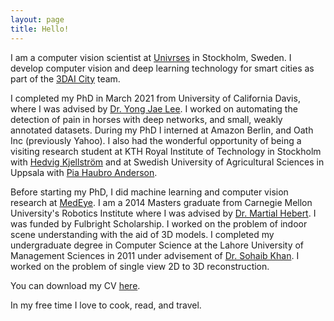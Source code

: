 ```yaml
---
layout: page
title: Hello!
---
```

I am a computer vision scientist at [Univrses](https://univrses.com) in Stockholm, Sweden. I develop computer vision and deep learning technology for smart cities as part of the [3DAI City](https://univrses.com/3dai-city) team.

I completed my PhD in March 2021 from University of California Davis, where I was advised by [Dr. Yong Jae Lee](http://web.cs.ucdavis.edu/~yjlee/). I worked on automating the detection of pain in horses with deep networks, and small, weakly annotated datasets. During my PhD I interned at Amazon Berlin, and Oath Inc (previously Yahoo). I also had the wonderful opportunity of being a visiting research student at KTH Royal Institute of Technology in Stockholm with [Hedvig Kjellström](http://www.csc.kth.se/~hedvig/) and at Swedish University of Agricultural Sciences in Uppsala with [Pia Haubro Anderson](https://www.slu.se/cv/pia-haubro/).
        
Before starting my PhD, I did machine learning and computer vision research at [MedEye](https://medeye.io/). I am a 2014 Masters graduate from Carnegie Mellon University's Robotics Institute where I was advised by [Dr. Martial Hebert](http://www.cs.cmu.edu/~hebert/). I was funded by Fulbright Scholarship. I worked on the problem of indoor scene understanding with the aid of 3D models. I completed my undergraduate degree in Computer Science at the Lahore University of Management Sciences in 2011 under advisement of [Dr. Sohaib Khan](http://web.lums.edu.pk/~sohaib/). I worked on the problem of single view 2D to 3D reconstruction.

You can download my CV [here]({{site.baseurl}}/pubs/cv_4.pdf).

In my free time I love to cook, read, and travel.


